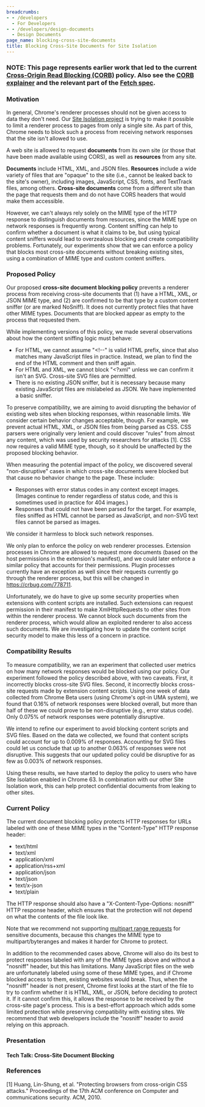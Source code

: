 ```yaml
---
breadcrumbs:
- - /developers
  - For Developers
- - /developers/design-documents
  - Design Documents
page_name: blocking-cross-site-documents
title: Blocking Cross-Site Documents for Site Isolation
---
```


### NOTE: This page represents earlier work that led to the current [Cross-Origin Read Blocking (CORB)](/Home/chromium-security/corb-for-developers) policy. Also see the [CORB explainer](https://chromium.googlesource.com/chromium/src/+/master/services/network/cross_origin_read_blocking_explainer.md) and the relevant part of the [Fetch spec](https://fetch.spec.whatwg.org/#corb).

### Motivation

In general, Chrome's renderer processes should not be given access to data they
don't need. Our [Site Isolation
project](/developers/design-documents/site-isolation) is trying to make it
possible to limit a renderer process to pages from only a single site. As part
of this, Chrome needs to block such a process from receiving network responses
that the site isn't allowed to use.

A web site is allowed to request **documents** from its own site (or those that
have been made available using CORS), as well as **resources** from any site.

**Documents** include HTML, XML, and JSON files. **Resources** include a wide
variety of files that are "opaque" to the site (i.e., cannot be leaked back to
the site's owner), including images, JavaScript, CSS, fonts, and TextTrack
files, among others. **Cross-site documents** come from a different site than
the page that requests them and do not have CORS headers that would make them
accessible.

However, we can't always rely solely on the MIME type of the HTTP response to
distinguish documents from resources, since the MIME type on network responses
is frequently wrong. Content sniffing can help to confirm whether a document is
what it claims to be, but using typical content sniffers would lead to
overzealous blocking and create compatibility problems. Fortunately, our
experiments show that we can enforce a policy that blocks most cross-site
documents without breaking existing sites, using a combination of MIME type and
custom content sniffers.

### Proposed Policy

Our proposed **cross-site document blocking policy** prevents a renderer process
from receiving cross-site documents that (1) have a HTML, XML, or JSON MIME
type, and (2) are confirmed to be that type by a custom content sniffer (or are
marked NoSniff). It does not currently protect files that have other MIME types.
Documents that are blocked appear as empty to the process that requested them.

While implementing versions of this policy, we made several observations about
how the content sniffing logic must behave:

*   For HTML, we cannot assume "&lt;!--" is valid HTML prefix, since
            that also matches many JavaScript files in practice. Instead, we
            plan to find the end of the HTML comment and then sniff again.
*   For HTML and XML, we cannot block "&lt;?xml" unless we can confirm
            it isn't an SVG. Cross-site SVG files are permitted.
*   There is no existing JSON sniffer, but it is necessary because many
            existing JavaScript files are mislabeled as JSON. We have
            implemented a basic sniffer.

To preserve compatibility, we are aiming to avoid disrupting the behavior of
existing web sites when blocking responses, within reasonable limits. We
consider certain behavior changes acceptable, though. For example, we prevent
actual HTML, XML, or JSON files from being parsed as CSS. CSS parsers were
originally very lenient and could discover "rules" from almost any content,
which was used by security researchers for attacks \[1\]. CSS now requires a
valid MIME type, though, so it should be unaffected by the proposed blocking
behavior.

When measuring the potential impact of the policy, we discovered several
"non-disruptive" cases in which cross-site documents were blocked but that cause
no behavior change to the page. These include:

*   Responses with error status codes in any context except images.
            (Images continue to render regardless of status code, and this is
            sometimes used in practice for 404 images.)
*   Responses that could not have been parsed for the target. For
            example, files sniffed as HTML cannot be parsed as JavaScript, and
            non-SVG text files cannot be parsed as images.

We consider it harmless to block such network responses.

We only plan to enforce the policy on web renderer processes. Extension
processes in Chrome are allowed to request more documents (based on the host
permissions in the extension's manifest), and we could later enforce a similar
policy that accounts for their permissions. Plugin processes currently have an
exception as well since their requests currently go through the renderer
process, but this will be changed in https://crbug.com/778711.

Unfortunately, we do have to give up some security properties when extensions
with content scripts are installed. Such extensions can request permission in
their manifest to make XmlHttpRequests to other sites from within the renderer
process. We cannot block such documents from the renderer process, which would
allow an exploited renderer to also access such documents. We are investigating
how to update the content script security model to make this less of a concern
in practice.

### Compatibility Results

To measure compatibility, we ran an experiment that collected user metrics on
how many network responses would be blocked using our policy. Our experiment
followed the policy described above, with two caveats. First, it incorrectly
blocks cross-site SVG files. Second, it incorrectly blocks cross-site requests
made by extension content scripts. Using one week of data collected from Chrome
Beta users (using Chrome's opt-in UMA system), we found that 0.16% of network
responses were blocked overall, but more than half of these we could prove to be
non-disruptive (e.g., error status code). Only 0.075% of network responses were
potentially disruptive.

We intend to refine our experiment to avoid blocking content scripts and SVG
files. Based on the data we collected, we found that content scripts could
account for up to 0.009% of responses. Accounting for SVG files could let us
conclude that up to another 0.063% of responses were not disruptive. This
suggests that our updated policy could be disruptive for as few as 0.003% of
network responses.

Using these results, we have started to deploy the policy to users who have Site
Isolation enabled in Chrome 63. In combination with our other Site Isolation
work, this can help protect confidential documents from leaking to other sites.

### Current Policy

The current document blocking policy protects HTTP responses for URLs labeled
with one of these MIME types in the "Content-Type" HTTP response header:

*   text/html
*   text/xml
*   application/xml
*   application/rss+xml
*   application/json
*   text/json
*   text/x-json
*   text/plain

The HTTP response should also have a "X-Content-Type-Options: nosniff" HTTP
response header, which ensures that the protection will not depend on what the
contents of the file look like.

Note that we recommend not supporting [multipart range
requests](https://developer.mozilla.org/en-US/docs/Web/HTTP/Range_requests) for
sensitive documents, because this changes the MIME type to multipart/byteranges
and makes it harder for Chrome to protect.

In addition to the recommended cases above, Chrome will also do its best to
protect responses labeled with any of the MIME types above and without a
"nosniff" header, but this has limitations. Many JavaScript files on the web are
unfortunately labeled using some of these MIME types, and if Chrome blocked
access to them, existing websites would break. Thus, when the "nosniff" header
is not present, Chrome first looks at the start of the file to try to confirm
whether it is HTML, XML, or JSON, before deciding to protect it. If it cannot
confirm this, it allows the response to be received by the cross-site page's
process. This is a best-effort approach which adds some limited protection while
preserving compatibility with existing sites. We recommend that web developers
include the "nosniff" header to avoid relying on this approach.

### Presentation

#### Tech Talk: Cross-Site Document Blocking

### References

\[1\] Huang, Lin-Shung, et al. "Protecting browsers from cross-origin CSS
attacks." Proceedings of the 17th ACM conference on Computer and communications
security. ACM, 2010.